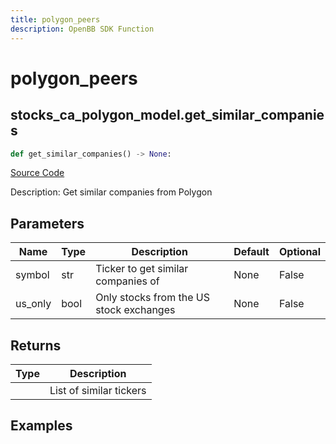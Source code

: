 ```yaml
---
title: polygon_peers
description: OpenBB SDK Function
---
```


# polygon_peers

## stocks_ca_polygon_model.get_similar_companies

```python title='openbb_terminal/decorators.py'
def get_similar_companies() -> None:
```
[Source Code](https://github.com/OpenBB-finance/OpenBBTerminal/tree/main/openbb_terminal/decorators.py#L17)

Description: Get similar companies from Polygon

## Parameters

| Name | Type | Description | Default | Optional |
| ---- | ---- | ----------- | ------- | -------- |
| symbol | str | Ticker to get similar companies of | None | False |
| us_only | bool | Only stocks from the US stock exchanges | None | False |

## Returns

| Type | Description |
| ---- | ----------- |
|  | List of similar tickers |

## Examples

